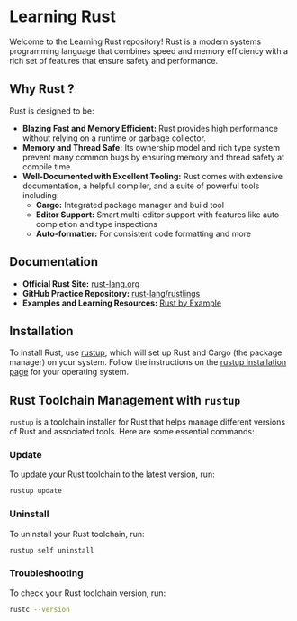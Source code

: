 # Learning Rust  


Welcome to the Learning Rust repository! Rust is a modern systems programming language that combines speed and memory efficiency with a rich set of features that ensure safety and performance.

## Why Rust ?

Rust is designed to be:

- **Blazing Fast and Memory Efficient:** Rust provides high performance without relying on a runtime or garbage collector.
- **Memory and Thread Safe:** Its ownership model and rich type system prevent many common bugs by ensuring memory and thread safety at compile time.
- **Well-Documented with Excellent Tooling:** Rust comes with extensive documentation, a helpful compiler, and a suite of powerful tools including:
  - **Cargo:** Integrated package manager and build tool
  - **Editor Support:** Smart multi-editor support with features like auto-completion and type inspections
  - **Auto-formatter:** For consistent code formatting and more

## Documentation

- **Official Rust Site:** [rust-lang.org](https://www.rust-lang.org/learn)
- **GitHub Practice Repository:** [rust-lang/rustlings](https://github.com/rust-lang/rustlings/)
- **Examples and Learning Resources:** [Rust by Example](https://doc.rust-lang.org/rust-by-example/)

## Installation

To install Rust, use [rustup](https://rust-lang.github.io/rustup/), which will set up Rust and Cargo (the package manager) on your system. Follow the instructions on the [rustup installation page](https://rust-lang.github.io/rustup/) for your operating system.

## Rust Toolchain Management with `rustup`

`rustup` is a toolchain installer for Rust that helps manage different versions of Rust and associated tools. Here are some essential commands:

### Update

To update your Rust toolchain to the latest version, run:

```bash
rustup update
```
### Uninstall

To uninstall your Rust toolchain, run:

```bash
rustup self uninstall
```
### Troubleshooting

To check your Rust toolchain version, run:

```bash
rustc --version
```
